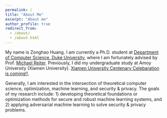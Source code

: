 ```yaml
---
permalink: /
title: "About Me"
excerpt: "About me"
author_profile: true
redirect_from: 
  - /about/
  - /about.html
---
```


My name is Zonghao Huang. I am currently a Ph.D. student at [Department of Computer Science, Duke University](https://www.cs.duke.edu/), where I am fortunately advised by Prof. [Michael Reiter](https://reitermk.github.io/). Previously, I did my undergraduate study at Amoy University (Xiamen University). [Xiamen University Centenary Celebaration is coming!!](https://100.xmu.edu.cn/#landing).

Generally, I am interested in the intersection of theoretical computer science, optimization, machine learning, and security & privacy. The goals of my research include: 1) developing theoretical foundations or optimization methods for secure and robust machine learning systems, and 2) applying adversarial machine learning to solve security & privacy problems.
